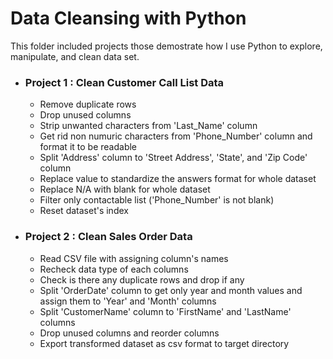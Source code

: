 # Data Cleansing with Python

This folder included projects those demostrate how I use Python to explore, manipulate, and clean data set.

- ### Project 1 : Clean Customer Call List Data
    - Remove duplicate rows
    - Drop unused columns
    - Strip unwanted characters from 'Last_Name' column
    - Get rid non numuric characters from 'Phone_Number' column and format it to be readable
    - Split 'Address' column to 'Street Address', 'State', and 'Zip Code' column
    - Replace value to standardize the answers format for whole dataset
    - Replace N/A with blank for whole dataset
    - Filter only contactable list ('Phone_Number' is not blank)
    - Reset dataset's index



- ### Project 2 : Clean Sales Order Data
    - Read CSV file with assigning column's names
    - Recheck data type of each columns
    - Check is there any duplicate rows and drop if any
    - Split 'OrderDate' column to get only year and month values and assign them to 'Year' and 'Month' columns
    - Split 'CustomerName' column to 'FirstName' and 'LastName' columns
    - Drop unused columns and reorder columns
    - Export transformed dataset as csv format to target directory

